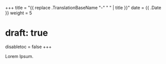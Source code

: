 +++
title = "{{ replace .TranslationBaseName "-" " " | title }}"
date =  {{ .Date }}
weight = 5
# draft: true
disabletoc = false
+++

Lorem Ipsum.